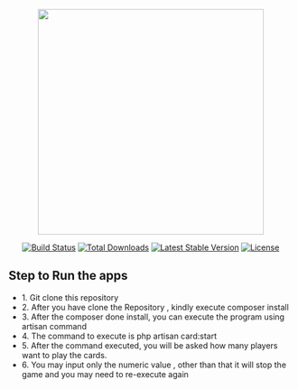 <p align="center"><a href="https://laravel.com" target="_blank"><img src="https://raw.githubusercontent.com/laravel/art/master/logo-lockup/5%20SVG/2%20CMYK/1%20Full%20Color/laravel-logolockup-cmyk-red.svg" width="400"></a></p>

<p align="center">
<a href="https://travis-ci.org/laravel/framework"><img src="https://travis-ci.org/laravel/framework.svg" alt="Build Status"></a>
<a href="https://packagist.org/packages/laravel/framework"><img src="https://img.shields.io/packagist/dt/laravel/framework" alt="Total Downloads"></a>
<a href="https://packagist.org/packages/laravel/framework"><img src="https://img.shields.io/packagist/v/laravel/framework" alt="Latest Stable Version"></a>
<a href="https://packagist.org/packages/laravel/framework"><img src="https://img.shields.io/packagist/l/laravel/framework" alt="License"></a>
</p>

## Step to Run the apps

<ul>
    <li>1. Git clone this repository</li>
    <li>2. After you have clone the Repository , kindly execute composer install</li>
    <li>3. After the composer done install, you can execute the program using artisan command</li>
    <li>4. The command to execute is php artisan card:start</li>
    <li>5. After the command executed, you will be asked how many players want to play the cards.</li>
    <li>6. You may input only the numeric value , other than that it will stop the game and you may need to re-execute again </li>
</ul>
    
